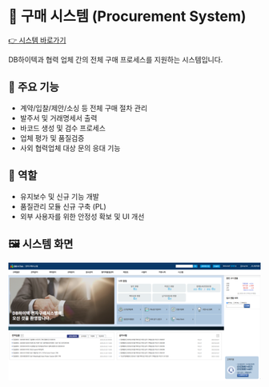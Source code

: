 # 🛒 구매 시스템 (Procurement System)
[👉 시스템 바로가기](https://example.com/procurement-system)

DB하이텍과 협력 업체 간의 전체 구매 프로세스를 지원하는 시스템입니다.

## 🔹 주요 기능
- 계약/입찰/제안/소싱 등 전체 구매 절차 관리
- 발주서 및 거래명세서 출력
- 바코드 생성 및 검수 프로세스
- 업체 평가 및 품질검증
- 사외 협력업체 대상 문의 응대 기능

## 💼 역할
- 유지보수 및 신규 기능 개발
- 품질관리 모듈 신규 구축 (PL)
- 외부 사용자를 위한 안정성 확보 및 UI 개선

## 🖼️ 시스템 화면
![구매 시스템 캡처](./picture/hpis_main.png)
